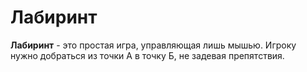 # Лабиринт

**Лабиринт** - это простая игра, управляющая лишь мышью. 
Игроку нужно добраться из точки А в точку Б, не задевая препятствия. 